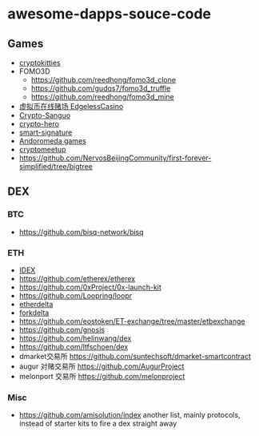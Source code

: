 # awesome-dapps-souce-code

## Games
+ [cryptokitties](https://github.com/cryptocopycats/awesome-cryptokitties)
+ FOMO3D
  + https://github.com/reedhong/fomo3d_clone
  + https://github.com/gudqs7/fomo3d_truffle
  + https://github.com/reedhong/fomo3d_mine
+ [虚拟币在线赌场 EdgelessCasino](https://github.com/EdgelessCasino/Smart-Contracts)
+ [Crypto-Sanguo](https://github.com/qinxiaowen/ququ_game)
+ [crypto-hero](https://github.com/cryptohero)
+ [smart-signature](https://github.com/smart-signature)
+ [Andoromeda games](https://github.com/Andoromeda-Foundation)
+ [cryptomeetup](https://github.com/crypto-meetup-dev)
+ https://github.com/NervosBeijingCommunity/first-forever-simplified/tree/bigtree

## DEX
### BTC
+ https://github.com/bisq-network/bisq
### ETH
+ [IDEX](https://github.com/AuroraDAO)
+ https://github.com/etherex/etherex
+ https://github.com/0xProject/0x-launch-kit
+ https://github.com/Loopring/loopr
+ [etherdelta](https://github.com/etherdelta/smart_contract)
+ [forkdelta](https://github.com/forkdelta/smart_contract)
+ https://github.com/eostoken/ET-exchange/tree/master/etbexchange
+ https://github.com/gnosis
+ https://github.com/helinwang/dex
+ https://github.com/ltfschoen/dex
+ dmarket交易所 https://github.com/suntechsoft/dmarket-smartcontract
+ augur 对赌交易所 https://github.com/AugurProject
+ melonport 交易所 https://github.com/melonproject

### Misc
+ https://github.com/amisolution/index another list, mainly protocols, instead of starter kits to fire a dex straight away
